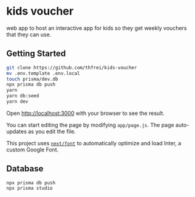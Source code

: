 # kids voucher

web app to host an interactive app for kids so they get weekly vouchers that they can use.

## Getting Started

```bash
git clone https://github.com/thfrei/kids-voucher
mv .env.template .env.local
touch prisma/dev.db
npx prisma db push
yarn
yarn db:seed
yarn dev
```

Open [http://localhost:3000](http://localhost:3000) with your browser to see the result.

You can start editing the page by modifying `app/page.js`. The page auto-updates as you edit the file.

This project uses [`next/font`](https://nextjs.org/docs/basic-features/font-optimization) to automatically optimize and load Inter, a custom Google Font.

## Database

```
npx prisma db push
npx prisma studio
```
